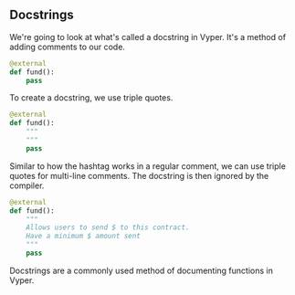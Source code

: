 ## Docstrings

We're going to look at what's called a docstring in Vyper. It's a method of adding comments to our code.

```python
@external
def fund():
    pass
```

To create a docstring, we use triple quotes.

```python
@external
def fund():
    """
    """
    pass
```

Similar to how the hashtag works in a regular comment, we can use triple quotes for multi-line comments. The docstring is then ignored by the compiler.

```python
@external
def fund():
    """
    Allows users to send $ to this contract.
    Have a minimum $ amount sent
    """
    pass
```

Docstrings are a commonly used method of documenting functions in Vyper.
